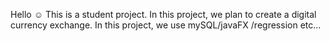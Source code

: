 Hello ☺
This is a student project. In this project, we plan to create a digital currency exchange. In this project, we use mySQL/javaFX /regression etc...

